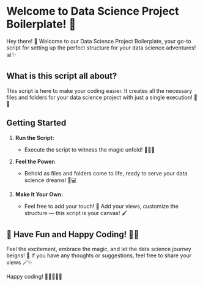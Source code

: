 # Welcome to Data Science Project Boilerplate! 🚀

Hey there! 👋 Welcome to our Data Science Project Boilerplate, your go-to script for setting up the perfect structure for your data science adventures! 📊✨

## What is this script all about?

This script is here to make your coding easier. It creates all the necessary files and folders for your data science project with just a single execution! 🎩✨

## Getting Started

1. **Run the Script:**
    - Execute the script to witness the magic unfold! 🧙‍♂️🔮

2. **Feel the Power:**
    - Behold as files and folders come to life, ready to serve your data science dreams! 🌟💻

3. **Make It Your Own:**
    - Feel free to add your touch! 🎨 Add your views, customize the structure — this script is your canvas! 🖌️

## 🌈 Have Fun and Happy Coding! 🚀✨

Feel the excitement, embrace the magic, and let the data science journey beigns! 🚀 If you have any thoughts or suggestions, feel free to share your views 🪄✨

Happy coding! 🎉👩‍💻👨‍💻

